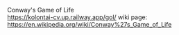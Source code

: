Conway's Game of Life  
https://kolontai-cv.up.railway.app/gol/
wiki page: https://en.wikipedia.org/wiki/Conway%27s_Game_of_Life  
